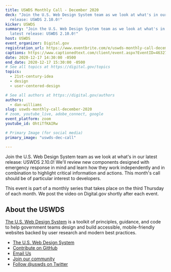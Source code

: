 ```yaml
---
title: USWDS Monthly Call - December 2020
deck: "Join the U.S. Web Design System team as we look at what's in our latest
  release: USWDS 2.10.0!"
kicker: USWDS
summary: "Join the U.S. Web Design System team as we look at what's in our
  latest release: USWDS 2.10.0!"
host: USWDS
event_organizer: Digital.gov
registration_url: https://www.eventbrite.com/e/uswds-monthly-call-december-2020-tickets-132466331363
captions: https://www.captionedtext.com/client/event.aspx?EventID=4632759&CustomerID=321
date: 2020-12-17 14:30:00 -0500
end_date: 2020-12-17 15:30:00 -0500
# See all topics at https://digital.gov/topics
topics:
  - 21st-century-idea
  - design
  - user-centered-design

# See all authors at https://digital.gov/authors
authors:
  - dan-williams
slug: uswds-monthly-call-december-2020
# zoom, youtube_live, adobe_connect, google
event_platform: zoom
youtube_id: OhtiTfKAIRw

# Primary Image (for social media)
primary_image: "uswds-dec-call"

---
```


Join the U.S. Web Design System team as we look at what's in our latest release: USWDS 2.10.0! We'll review new components designed with emergency response in mind and learn how they work independently and in combination to highlight critical information and actions. This month's call should be of particular interest to developers.

This event is part of a monthly series that takes place on the third Thursday of each month. We post the video on Digital.gov shortly after each event.

## About the USWDS

[The U.S. Web Design System](https://designsystem.digital.gov/) is a toolkit of principles, guidance, and code to help government teams design and build accessible, mobile-friendly websites backed by user research and modern best practices.

* [The U.S. Web Design System](https://designsystem.digital.gov/)
* [Contribute on GitHub](https://github.com/uswds/uswds/issues)
* [Email Us](mailto:uswds@support.digitalgov.gov)
* [Join our community](https://digital.gov/communities/uswds/)
* [Follow @uswds on Twitter](https://twitter.com/uswds)
